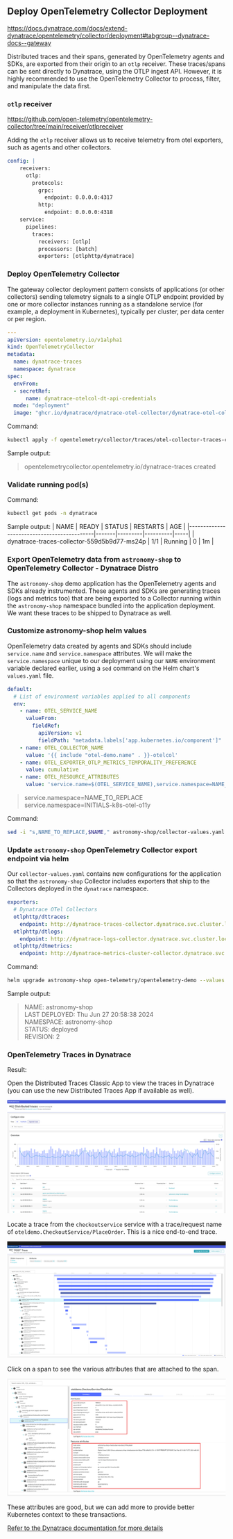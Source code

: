 ## Deploy OpenTelemetry Collector Deployment
https://docs.dynatrace.com/docs/extend-dynatrace/opentelemetry/collector/deployment#tabgroup--dynatrace-docs--gateway

Distributed traces and their spans, generated by OpenTelemetry agents and SDKs, are exported from their origin to an `otlp` receiver.  These traces/spans can be sent directly to Dynatrace, using the OTLP ingest API.  However, it is highly recommended to use the OpenTelemetry Collector to process, filter, and manipulate the data first.

### `otlp` receiver
https://github.com/open-telemetry/opentelemetry-collector/tree/main/receiver/otlpreceiver

Adding the `otlp` receiver allows us to receive telemetry from otel exporters, such as agents and other collectors.
```yaml
config: |
    receivers:
      otlp:
        protocols:
          grpc:
            endpoint: 0.0.0.0:4317
          http:
            endpoint: 0.0.0.0:4318
    service:
      pipelines:
        traces:
          receivers: [otlp]
          processors: [batch]
          exporters: [otlphttp/dynatrace]
```

### Deploy OpenTelemetry Collector

The gateway collector deployment pattern consists of applications (or other collectors) sending telemetry signals to a single OTLP endpoint provided by one or more collector instances running as a standalone service (for example, a deployment in Kubernetes), typically per cluster, per data center or per region.

```yaml
---
apiVersion: opentelemetry.io/v1alpha1
kind: OpenTelemetryCollector
metadata:
  name: dynatrace-traces
  namespace: dynatrace
spec:
  envFrom:
  - secretRef:
      name: dynatrace-otelcol-dt-api-credentials
  mode: "deployment"
  image: "ghcr.io/dynatrace/dynatrace-otel-collector/dynatrace-otel-collector:latest"
```
Command:
```sh
kubectl apply -f opentelemetry/collector/traces/otel-collector-traces-crd-01.yaml
```
Sample output:
> opentelemetrycollector.opentelemetry.io/dynatrace-traces created

### Validate running pod(s)
Command:
```sh
kubectl get pods -n dynatrace
```
Sample output:
| NAME                                       | READY | STATUS  | RESTARTS | AGE |
|--------------------------------------------|-------|---------|----------|-----|
| dynatrace-traces-collector-559d5b9d77-ms24p | 1/1   | Running | 0        | 1m  |

### Export OpenTelemetry data from `astronomy-shop` to OpenTelemetry Collector - Dynatrace Distro

The `astronomy-shop` demo application has the OpenTelemetry agents and SDKs already instrumented.  These agents and SDKs are generating traces (logs and metrics too) that are being exported to a Collector running within the `astronomy-shop` namespace bundled into the application deployment.  We want these traces to be shipped to Dynatrace as well.

### Customize astronomy-shop helm values

OpenTelemetry data created by agents and SDKs should include `service.name` and `service.namespace` attributes.  We will make the `service.namespace` unique to our deployment using our `NAME` environment variable declared earlier, using a `sed` command on the Helm chart's `values.yaml` file.

```yaml
default:
  # List of environment variables applied to all components
  env:
    - name: OTEL_SERVICE_NAME
      valueFrom:
        fieldRef:
          apiVersion: v1
          fieldPath: "metadata.labels['app.kubernetes.io/component']"
    - name: OTEL_COLLECTOR_NAME
      value: '{{ include "otel-demo.name" . }}-otelcol'
    - name: OTEL_EXPORTER_OTLP_METRICS_TEMPORALITY_PREFERENCE
      value: cumulative
    - name: OTEL_RESOURCE_ATTRIBUTES
      value: 'service.name=$(OTEL_SERVICE_NAME),service.namespace=NAME_TO_REPLACE,service.version={{ .Chart.AppVersion }}'
```
> service.namespace=NAME_TO_REPLACE\
> service.namespace=INITIALS-k8s-otel-o11y

Command:
```sh
sed -i "s,NAME_TO_REPLACE,$NAME," astronomy-shop/collector-values.yaml
```

### Update `astronomy-shop` OpenTelemetry Collector export endpoint via helm

Our `collector-values.yaml` contains new configurations for the application so that the `astronomy-shop` Collector includes exporters that ship to the Collectors deployed in the `dynatrace` namespace.

```yaml
exporters:
  # Dynatrace OTel Collectors
  otlphttp/dttraces:
    endpoint: http://dynatrace-traces-collector.dynatrace.svc.cluster.local:4318
  otlphttp/dtlogs:
    endpoint: http://dynatrace-logs-collector.dynatrace.svc.cluster.local:4318
  otlphttp/dtmetrics:
    endpoint: http://dynatrace-metrics-cluster-collector.dynatrace.svc.cluster.local:4318
```

Command:
```sh
helm upgrade astronomy-shop open-telemetry/opentelemetry-demo --values astronomy-shop/collector-values.yaml --namespace astronomy-shop --version "0.31.0"
```
Sample output:
> NAME: astronomy-shop\
> LAST DEPLOYED: Thu Jun 27 20:58:38 2024\
> NAMESPACE: astronomy-shop\
> STATUS: deployed\
> REVISION: 2

### OpenTelemetry Traces in Dynatrace
Result:

Open the Distributed Traces Classic App to view the traces in Dynatrace (you can use the new Distributed Traces App if available as well).

![dt distributed traces](../../../assets/images/02-dt_distributed_traces.png)

Locate a trace from the `checkoutservice` service with a trace/request name of `oteldemo.CheckoutService/PlaceOrder`.  This is a nice end-to-end trace.

![dt trace waterfall](../../../assets/images/02-dt_trace_waterfall.png)

Click on a span to see the various attributes that are attached to the span.

![dt trace attributes](../../../assets/images/02-dt_trace_attributes.png)

These attributes are good, but we can add more to provide better Kubernetes context to these transactions.

[Refer to the Dynatrace documentation for more details](https://docs.dynatrace.com/docs/observe-and-explore/distributed-traces/analysis/get-started)